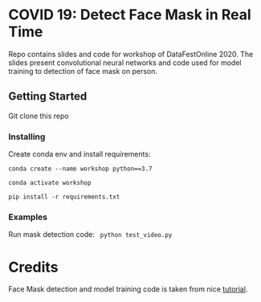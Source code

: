 # COVID 19: Detect Face Mask in Real Time

Repo contains slides and code for workshop of DataFestOnline 2020. The slides present convolutional neural networks and code used for model training to detection of face mask on person. 


## Getting Started

Git clone this repo

### Installing

Create conda env and install requirements:

``
conda create --name workshop python==3.7
``

``
conda activate workshop
``

``
pip install -r requirements.txt
``
### Examples

Run mask detection code: `` python test_video.py``

# Credits

Face Mask detection and model training code is taken from nice [tutorial](https://www.pyimagesearch.com/2020/05/04/covid-19-face-mask-detector-with-opencv-keras-tensorflow-and-deep-learning/).